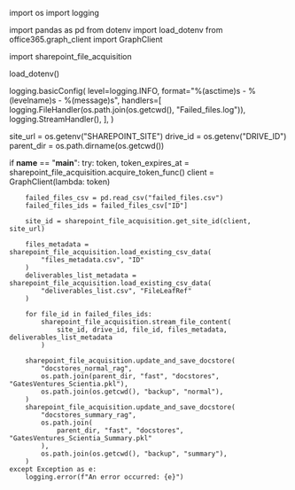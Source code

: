 import os
import logging

import pandas as pd
from dotenv import load_dotenv
from office365.graph_client import GraphClient

import sharepoint_file_acquisition

load_dotenv()


logging.basicConfig(
    level=logging.INFO,
    format="%(asctime)s - %(levelname)s - %(message)s",
    handlers=[
        logging.FileHandler(os.path.join(os.getcwd(), "Failed_files.log")),
        logging.StreamHandler(),
    ],
)

site_url = os.getenv("SHAREPOINT_SITE")
drive_id = os.getenv("DRIVE_ID")
parent_dir = os.path.dirname(os.getcwd())


if __name__ == "__main__":
    try:
        token, token_expires_at = sharepoint_file_acquisition.acquire_token_func()
        client = GraphClient(lambda: token)

        failed_files_csv = pd.read_csv("failed_files.csv")
        failed_files_ids = failed_files_csv["ID"]

        site_id = sharepoint_file_acquisition.get_site_id(client, site_url)

        files_metadata = sharepoint_file_acquisition.load_existing_csv_data(
            "files_metadata.csv", "ID"
        )
        deliverables_list_metadata = sharepoint_file_acquisition.load_existing_csv_data(
            "deliverables_list.csv", "FileLeafRef"
        )

        for file_id in failed_files_ids:
            sharepoint_file_acquisition.stream_file_content(
                site_id, drive_id, file_id, files_metadata, deliverables_list_metadata
            )

        sharepoint_file_acquisition.update_and_save_docstore(
            "docstores_normal_rag",
            os.path.join(parent_dir, "fast", "docstores", "GatesVentures_Scientia.pkl"),
            os.path.join(os.getcwd(), "backup", "normal"),
        )
        sharepoint_file_acquisition.update_and_save_docstore(
            "docstores_summary_rag",
            os.path.join(
                parent_dir, "fast", "docstores", "GatesVentures_Scientia_Summary.pkl"
            ),
            os.path.join(os.getcwd(), "backup", "summary"),
        )
    except Exception as e:
        logging.error(f"An error occurred: {e}")
